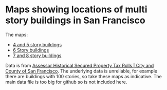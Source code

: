 # Maps showing locations of multi story buildings in San Francisco

The maps:
* [4 and 5 story buildings](https://www.google.com/maps/d/edit?mid=19150mG-8_M2njOpP8XZSq1PJS0v845Nq)
* [6 Story buildings](https://www.google.com/maps/d/edit?mid=1a5nOJOPgL7DMueeXjA1Z0ageZWmxAEvR&ll=37.76171745127234%2C-122.43963300000001&z=13)
* [7 and 8 story buildings](https://www.google.com/maps/d/edit?mid=1xV49hrrBk-BAXoQqK1FnbP0fKDiEPEK9&ll=37.76004551879272%2C-122.4396974&z=13)

Data is from  [Assessor Historical Secured Property Tax Rolls | City and County of San Francisco](https://data.sfgov.org/Housing-and-Buildings/Assessor-Historical-Secured-Property-Tax-Rolls/wv5m-vpq2).
The underlying data is unreliable, for example there are buildings with 100 stories, so take these maps as indicative. The main data file is too big for github so is not included here.


